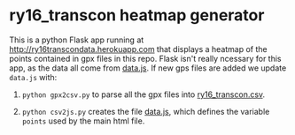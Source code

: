 # ry16_transcon heatmap generator
This is a python Flask app running at http://ry16transcondata.herokuapp.com that displays a heatmap of the points contained in gpx files in this repo. Flask isn't really ncessary for this app, as the data all come from [data.js](./static/data.js). If new gps files are added we update `data.js` with:

  1. `python gpx2csv.py` to parse all the gpx files into [ry16_transcon.csv](ry16_transcon.csv).

  2. `python csv2js.py`  creates the file [data.js](./static/data.js), which defines the variable `points` used by the main html file.


